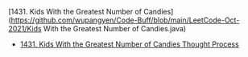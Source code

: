 
[1431. Kids With the Greatest Number of Candies](https://github.com/wupangyen/Code-Buff/blob/main/LeetCode-Oct-2021/Kids With the Greatest Number of Candies.java)
* [1431. Kids With the Greatest Number of Candies Thought Process](https://1drv.ms/u/s!Ak9rLfifYWsmpQB3XGlHd4SBQ8oL)
